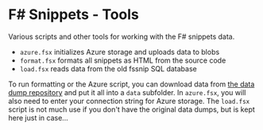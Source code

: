 F# Snippets - Tools
===================

Various scripts and other tools for working with the F# snippets data.

 * `azure.fsx` initializes Azure storage and uploads data to blobs
 * `format.fsx` formats all snippets as HTML from the source code
 * `load.fsx` reads data from the old fssnip SQL database
 
To run formatting or the Azure script, you can download data from 
[the data dump repository](https://github.com/fssnippets/fssnip-tools) and put 
it all into a `data` subfolder. In `azure.fsx`, you will also need to enter
your connection string for Azure storage. The `load.fsx` script is not much use
if you don't have the original data dumps, but is kept here just in case...
